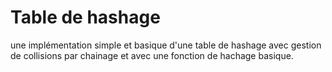 # Table de hashage
une implémentation simple et basique d'une table de hashage avec gestion de collisions par chainage et avec une fonction de hachage basique.
